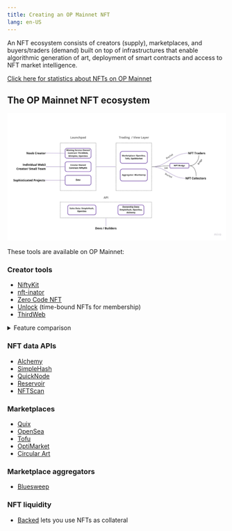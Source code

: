 ```yaml
---
title: Creating an OP Mainnet NFT
lang: en-US
---
```


An NFT ecosystem consists of creators (supply), marketplaces, and buyers/traders (demand) built on top of infrastructures that enable algorithmic generation of art, deployment of smart contracts and access to NFT market intelligence.

[Click here for statistics about NFTs on OP Mainnet](https://dune.com/oplabspbc/optimism-nft-secondary-marketplaces)

## The OP Mainnet NFT ecosystem

![The OP Mainnet NFT ecosystem](../../assets/docs/guides/nft/OP-NFT-Ecosystem.jpg)

These tools are available on OP Mainnet:

### Creator tools

- [NiftyKit](https://niftykit.com/)
- [nft-inator](https://nft-inator.com/)
- [Zero Code NFT](https://www.zerocodenft.com/)
- [Unlock](https://unlock-protocol.com/) (time-bound NFTs for membership)
- [ThirdWeb](https://thirdweb.com/)

<details>
<summary>
Feature comparison
</summary>

::: tip This comparison may be out of date

It is accurate, as far as we know, when written (early January 2023), but new features are implemented all the time.

:::

|                   | NiftyKit | NFT-Inator | Mintplex | Zero Code NFT | ThirdWeb |
| ----------------- | --- | --- | --- | --- | --- |
| Multi-chain       | 3 | 5 | 6 | 11 | 7 (Flow coming soon) |
| Generator         | ❌ | ✅ | ❌ | ❌ | ❌ |
| ERC-20   support  | ❌ | ❌ | ✅ | ✅ | ✅ |
| ERC-721A support  | ✅ | ✅ | ✅ | ✅ | ✅ |
| ERC-1155 support  | ❌ | ❌ | ✅ | ❌ | ✅ |
| DAO support       | ❌ | ❌ | ❌ | ✅ | ✅ |
| No Code deployment| ✅ | ✅ | ✅ | ✅ | ❌ |
| Pricing / Fee     | [Flat membership fee plus 2.5%-10% of the sales](https://app.niftykit.com/buy/passes) | 2% commission on primary sales | Paywall for premium features | Test for free, $499 for OpenSea setup | Currently zero |
| Image Hosting | [NFT storage](https://nft.storage/) / [Pinata](https://www.pinata.cloud/) | [NFT storage](https://nft.storage/) / [Pinata](https://www.pinata.cloud/) | Up to creators. Recommend [Pinata](https://www.pinata.cloud/) | [IPFS](https://ipfs.tech/) | [IPFS](https://ipfs.tech/). [Arweave](https://www.arweave.org/) and [Filecoin](https://filecoin.io/) coming soon |

</details>

### NFT data APIs

- [Alchemy](https://docs.alchemy.com/reference/nft-api-quickstart)
- [SimpleHash](https://simplehash.com/)
- [QuickNode](https://www.quicknode.com/nft-api)
- [Reservoir](https://docs.reservoir.tools/reference/optimism)
- [NFTScan](https://docs.nftscan.com/reference/evm/get-nfts-by-account)

### Marketplaces

- [Quix](https://qx.app/)
- [OpenSea](https://opensea.io/rankings?chain=optimism)
- [Tofu](https://tofunft.com/optimism)
- [OptiMarket](https://optimarket.io/)
- [Circular Art](https://www.circularart.xyz/)

### Marketplace aggregators

- [Bluesweep](https://www.bluesweep.xyz/)

### NFT liquidity 

- [Backed](https://www.withbacked.xyz/network/optimism) lets you use NFTs as collateral


